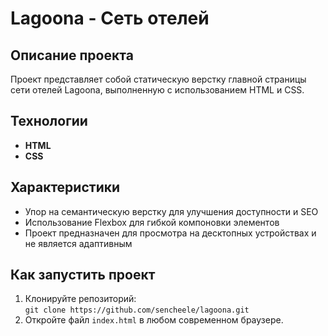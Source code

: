 # Lagoona - Сеть отелей

## Описание проекта
Проект представляет собой статическую верстку главной страницы сети отелей Lagoona, выполненную с использованием HTML и CSS.

## Технологии
- **HTML**
- **CSS**

## Характеристики
- Упор на семантическую верстку для улучшения доступности и SEO
- Использование Flexbox для гибкой компоновки элементов
- Проект предназначен для просмотра на десктопных устройствах и не является адаптивным

## Как запустить проект
1. Клонируйте репозиторий:  
   `git clone https://github.com/sencheele/lagoona.git`
2. Откройте файл `index.html` в любом современном браузере.
